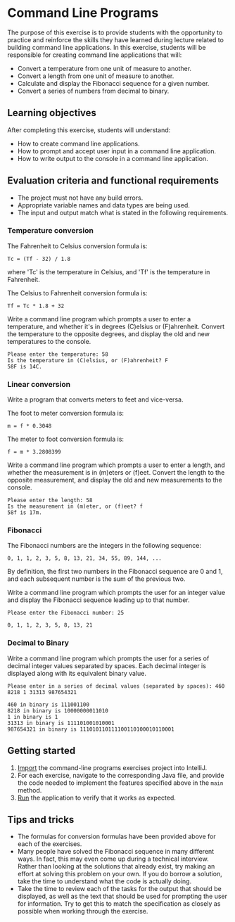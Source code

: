 # Command Line Programs

The purpose of this exercise is to provide students with the opportunity to practice and reinforce the skills they have learned during lecture related to building command line applications. In this exercise, students will be responsible for creating command line applications that will:

   * Convert a temperature from one unit of measure to another.
   * Convert a length from one unit of measure to another.
   * Calculate and display the Fibonacci sequence for a given number.
   * Convert a series of numbers from decimal to binary.

## Learning objectives

After completing this exercise, students will understand:

* How to create command line applications.
* How to prompt and accept user input in a command line application.
* How to write output to the console in a command line application.

## Evaluation criteria and functional requirements

* The project must not have any build errors.
* Appropriate variable names and data types are being used.
* The input and output match what is stated in the following requirements.

### Temperature conversion

The Fahrenheit to Celsius conversion formula is:

    Tc = (Tf - 32) / 1.8

where 'Tc' is the temperature in Celsius, and 'Tf' is the temperature in Fahrenheit.

The Celsius to Fahrenheit conversion formula is:

    Tf = Tc * 1.8 + 32

Write a command line program which prompts a user to enter a temperature, and whether it's in degrees (C)elsius or (F)ahrenheit. Convert the temperature to the opposite degrees, and display the old and new temperatures to the console.

```
Please enter the temperature: 58
Is the temperature in (C)elsius, or (F)ahrenheit? F
58F is 14C.
```

### Linear conversion

Write a program that converts meters to feet and vice-versa.

The foot to meter conversion formula is:

    m = f * 0.3048

The meter to foot conversion formula is:

    f = m * 3.2808399

Write a command line program which prompts a user to enter a length, and whether the measurement is in (m)eters or (f)eet. Convert the length to the opposite measurement, and display the old and new measurements to the console.

```
Please enter the length: 58
Is the measurement in (m)eter, or (f)eet? f
58f is 17m.
```

### Fibonacci

The Fibonacci numbers are the integers in the following sequence:

    0, 1, 1, 2, 3, 5, 8, 13, 21, 34, 55, 89, 144, ...

By definition, the first two numbers in the Fibonacci sequence are 0 and 1, and each subsequent number is the sum of the previous two.

Write a command line program which prompts the user for an integer value and display the Fibonacci sequence leading up to that number.

```
Please enter the Fibonacci number: 25

0, 1, 1, 2, 3, 5, 8, 13, 21
```

### Decimal to Binary

Write a command line program which prompts the user for a series of decimal integer values separated by spaces. Each decimal integer is displayed along with its equivalent binary value.

```
Please enter in a series of decimal values (separated by spaces): 460 8218 1 31313 987654321

460 in binary is 111001100
8218 in binary is 10000000011010
1 in binary is 1
31313 in binary is 111101001010001
987654321 in binary is 111010110111100110100010110001
```

## Getting started

1. [Import](https://book.techelevator.com/v2_3/content/guides/intellij.html#import-a-project) the command-line programs exercises project into IntelliJ.
2. For each exercise, navigate to the corresponding Java file, and provide the code needed to implement the features specified above in the `main` method.
3. [Run](https://book.techelevator.com/v2_3/content/guides/intellij.html#running-java-applications) the application to verify that it works as expected.

## Tips and tricks

* The formulas for conversion formulas have been provided above for each of the exercises.
* Many people have solved the Fibonacci sequence in many different ways. In fact, this may even come up during a technical interview. Rather than looking at the solutions that already exist, try making an effort at solving this problem on your own. If you do borrow a solution, take the time to understand what the code is actually doing.
* Take the time to review each of the tasks for the output that should be displayed, as well as the text that should be used for prompting the user for information. Try to get this to match the specification as closely as possible when working through the exercise.
